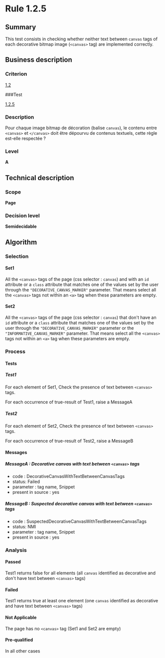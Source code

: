 # Rule 1.2.5

## Summary

This test consists in checking whether neither text between `canvas` tags of each decorative bitmap image (`<canvas>` tag) are implemented correctly.

## Business description

### Criterion

[1.2](http://references.modernisation.gouv.fr/sites/default/files/RGAA3_RC2-1/referentiel_technique.htm#crit-1-2)

###Test

[1.2.5](http://references.modernisation.gouv.fr/sites/default/files/RGAA3_RC2-1/referentiel_technique.htm#test-1-2-5)

### Description

Pour chaque image bitmap de d&eacute;coration (balise `canvas`), le contenu entre `<canvas>` et `</canvas>` doit &ecirc;tre d&eacute;pourvu de contenus textuels, cette r&egrave;gle est-elle respect&eacute;e ?

### Level

**A**

## Technical description

### Scope

**Page**

### Decision level

**Semidecidable**

## Algorithm

### Selection

#### Set1
All the `<canvas>` tags of the page (css selector : `canvas`) and with an `id` attribute or a `class` attribute that matches one of the values set by the user through the `"DECORATIVE_CANVAS_MARKER"` parameter.
That means select all the `<canvas>` tags not within an `<a>` tag when these parameters are empty.

#### Set2
All the `<canvas>` tags of the page (css selector : `canvas`) that don't have an `id` attribute or a `class` attribute that matches one of the values set by the user through the `"DECORATIVE_CANVAS_MARKER"` parameter or the `"INFORMATIVE_CANVAS_MARKER"` parameter. 
That means select all the `<canvas>` tags not within an `<a>` tag when these parameters are empty.

### Process

#### Tests

##### Test1

For each element of Set1, Check the presence of text between `<canvas>` tags.

For each occurrence of true-result of Test1, raise a MessageA

##### Test2

For each element of Set2, Check the presence of text between `<canvas>` tags.

For each occurrence of true-result of Test2, raise a MessageB

#### Messages

##### MessageA : Decorative canvas with text between `<canvas>` tags

-    code : DecorativeCanvasWithTextBetweenCanvasTags
-    status: Failed
-    parameter : tag name, Snippet
-    present in source : yes

##### MessageB : Suspected decorative canvas with text between `<canvas>` tags

-    code : SuspectedDecorativeCanvasWithTextBetweenCanvasTags
-    status: NMI
-    parameter : tag name, Snippet
-    present in source : yes

### Analysis

#### Passed

Test1 returns false for all elements (all `canvas` identified as decorative and don't have text between `<canvas>` tags)

#### Failed

Test1 returns true at least one element (one `canvas` identified as decorative and have text between `<canvas>` tags)

#### Not Applicable

The page has no `<canvas>` tag (Set1 and Set2 are empty)

#### Pre-qualified

In all other cases






